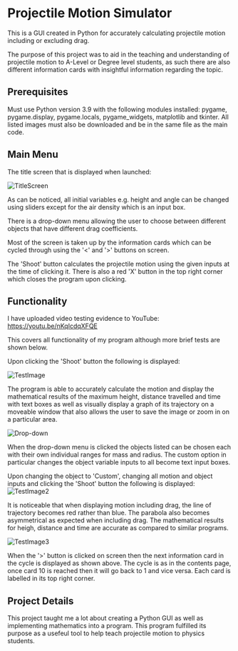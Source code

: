 # Projectile Motion Simulator
This is a GUI created in Python for accurately calculating projectile motion including or excluding drag.

The purpose of this project was to aid in the teaching and understanding of projectile motion to A-Level or Degree level students, as such there are also different information cards with insightful information regarding the topic.
## Prerequisites
Must use Python version 3.9 with the following modules installed: pygame, pygame.display, pygame.locals, pygame_widgets, matplotlib and tkinter.
All listed images must also be downloaded and be in the same file as the main code.
## Main Menu
The title screen that is displayed when launched:

![TitleScreen](https://github.com/user-attachments/assets/167cde9d-7b41-4945-9022-d82021429c67)

As can be noticed, all initial variables e.g. height and angle can be changed using sliders except for the air density which is an input box. 

There is a drop-down menu allowing the user to choose between different objects that have different drag coefficients.

Most of the screen is taken up by the information cards which can be cycled through using the '<' and '>' buttons on screen.

The 'Shoot' button calculates the projectile motion using the given inputs at the time of clicking it. There is also a red 'X' button in the top right corner which closes the program upon clicking.
## Functionality
I have uploaded video testing evidence to YouTube: https://youtu.be/nKqIcdqXFQE

This covers all functionality of my program although more brief tests are shown below.

Upon clicking the 'Shoot' button the following is displayed:

![TestImage](https://github.com/user-attachments/assets/055d842c-793f-46d3-a768-7f0ca11b389d)

The program is able to accurately calculate the motion and display the mathematical results of the maximum height, distance travelled and time with text boxes as well as visually display a graph of its trajectory on a moveable window that also allows the user to save the image or zoom in on a particular area.


![Drop-down](https://github.com/user-attachments/assets/9cb75e11-bd87-4e31-809c-ff49e95b5c67)

When the drop-down menu is clicked the objects listed can be chosen each with their own individual ranges for mass and radius. The custom option in particular changes the object variable inputs to all become text input boxes.

Upon changing the object to 'Custom', changing all motion and object inputs and clicking the 'Shoot' button the following is displayed:
![TestImage2](https://github.com/user-attachments/assets/a2297c90-0d89-49ec-b60e-eabc18aef174)

It is noticeable that when displaying motion including drag, the line of trajectory becomes red rather than blue. The parabola also becomes asymmetrical as expected when including drag. The mathematical results for heigh, distance and time are accurate as compared to similar programs.

![TestImage3](https://github.com/user-attachments/assets/24d08a05-08ca-4555-9836-098af9b6c95d)

When the '>' button is clicked on screen then the next information card in the cycle is displayed as shown above. The cycle is as in the contents page, once card 10 is reached then it will go back to 1 and vice versa. Each card is labelled in its top right corner.
## Project Details

This project taught me a lot about creating a Python GUI as well as implementing mathematics into a program. This program fulfilled its purpose as a usefeul tool to help teach projectile motion to physics students.
